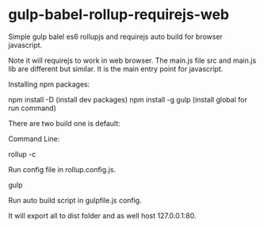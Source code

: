 # gulp-babel-rollup-requirejs-web

Simple gulp balel es6 rollupjs and requirejs auto build for browser javascript.

Note it will requirejs to work in web browser. The main.js file src and main.js lib are different but similar. It is the main entry point for javascript.

Installing npm packages:

npm install -D (install dev packages)
npm install -g gulp (install global for run command)

There are two build one is default:

Command Line:

rollup -c

Run config file in rollup.config.js.

gulp

Run auto build script in gulpfile.js config.

It will export all to dist folder and as well host 127.0.0.1:80.
